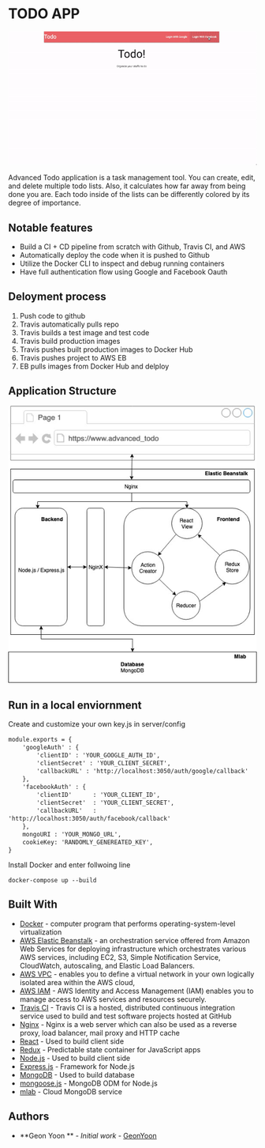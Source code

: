 # TODO APP 

![](todo_gif.gif)

Advanced Todo application is a task management tool. You can create, edit, and delete multiple todo lists. Also, it calculates how far away from being done you are. Each todo inside of the lists can be differently colored by its degree of importance.

## Notable features

- Build a CI + CD pipeline from scratch with Github, Travis CI, and AWS
- Automatically deploy the code when it is pushed to Github
- Utilize the Docker CLI to inspect and debug running containers
- Have full authentication flow using Google and Facebook Oauth

## Deloyment process 

1. Push code to github 
2. Travis automatically pulls repo
3. Travis builds a test image and test code
4. Travis build production images 
5. Travis pushes built production images to Docker Hub
6. Travis pushes project to AWS EB
7. EB pulls images from Docker Hub and delploy

## Application Structure

![](map.jpg)

## Run in a local enviornment

Create and customize your own key.js in server/config 
```
module.exports = {
    'googleAuth' : {
        'clientID' : 'YOUR_GOOGLE_AUTH_ID',
        'clientSecret' : 'YOUR_CLIENT_SECRET',
        'callbackURL' : 'http://localhost:3050/auth/google/callback'
    },
    'facebookAuth' : {
        'clientID'      : 'YOUR_CLIENT_ID', 
        'clientSecret'  : 'YOUR_CLIENT_SECRET', 
        'callbackURL'   : 'http://localhost:3050/auth/facebook/callback'
    },
    mongoURI : 'YOUR_MONGO_URL',
    cookieKey: 'RANDOMLY_GENEREATED_KEY',
}
```
Install Docker and enter follwoing line
```
docker-compose up --build
```
## Built With
* [Docker](https://www.docker.com/) - computer program that performs operating-system-level virtualization
* [AWS Elastic Beanstalk](https://aws.amazon.com/elasticbeanstalk/) - an orchestration service offered from Amazon Web Services for deploying infrastructure which orchestrates various AWS services, including EC2, S3, Simple Notification Service, CloudWatch, autoscaling, and Elastic Load Balancers. 
* [AWS VPC](https://aws.amazon.com/vpc/) - enables you to define a virtual network in your own logically isolated area within the AWS cloud,
* [AWS IAM](https://aws.amazon.com/iam/) - AWS Identity and Access Management (IAM) enables you to manage access to AWS services and resources securely.
* [Travis CI](https://travis-ci.org/) - Travis CI is a hosted, distributed continuous integration service used to build and test software projects hosted at GitHub
* [Nginx](https://www.nginx.com/) - Nginx is a web server which can also be used as a reverse proxy, load balancer, mail proxy and HTTP cache
* [React](https://reactjs.org/) - Used to build client side
* [Redux](http://redux.js.org/docs/basics/UsageWithReact.html) - Predictable state container for JavaScript apps
* [Node.js](https://nodejs.org/en/) - Used to build client side 
* [Express.js](http://expressjs.com/) - Framework for Node.js
* [MongoDB](https://www.mongodb.com/) - Used to build database 
* [mongoose.js](http://mongoosejs.com/) - MongoDB ODM for Node.js
* [mlab](https://mlab.com/) -  Cloud MongoDB service

## Authors

* **Geon Yoon ** - *Initial work* - [GeonYoon](https://github.com/GeonYoon)
